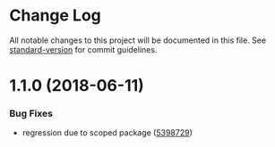 # Change Log

All notable changes to this project will be documented in this file. See [standard-version](https://github.com/conventional-changelog/standard-version) for commit guidelines.

<a name="1.1.0"></a>
# 1.1.0 (2018-06-11)


### Bug Fixes

* regression due to scoped package ([5398729](https://github.com/ZengineHQ/zn-backend-firebase/commit/5398729))
